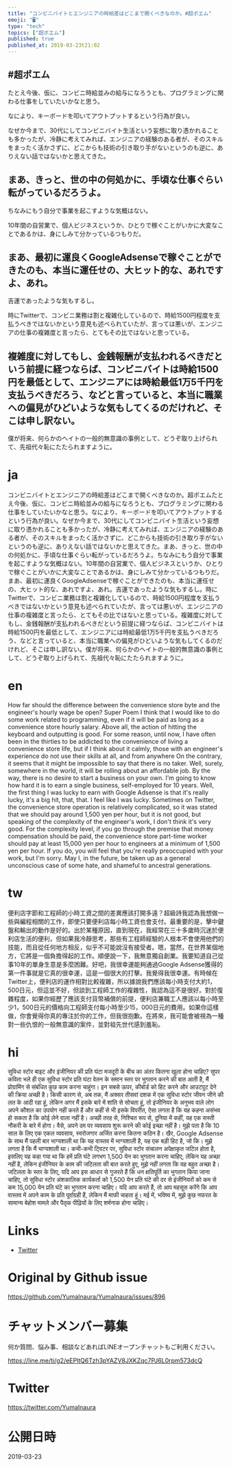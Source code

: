 ```yaml
---
title: "コンビニバイトとエンジニアの時給差はどこまで開くべきなのか。#超ポエム"
emoji: "🖥"
type: "tech"
topics: ["超ポエム"]
published: true
published_at: 2019-03-23t21:02
---
```


## #超ポエム
たとえ今後、仮に、コンビニ時給並みの給与になろうとも、プログラミングに関わる仕事をしていたいかなと思う。

なにより、キーボードを叩いてアウトプットするという行為が良い。

なぜか今まで、30代にしてコンビニバイト生活という妄想に取り憑かれることも多かったが、冷静に考えてみれば、エンジニアの経験のある者が、そのスキルをまったく活かさずに、どこからも技術の引き取り手がないというのも逆に、ありえない話ではないかと思えてきた。

## まあ、きっと、世の中の何処かに、手頃な仕事ぐらい転がっているだろうよ。

ちなみにもう自分で事業を起こすような気概はない。

10年間の自営業で、個人ビジネスというか、ひとりで稼ぐことがいかに大変なことであるかは、身にしみて分かっているつもりだ。

## まあ、最初に運良くGoogleAdsenseで稼ぐことができたのも、本当に運任せの、大ヒット的な、あれですよ、あれ。

吉運であったような気もするし。

時にTwitterで、コンビニ業務は割と複雑化しているので、時給1500円程度を支払うべきではないかという意見も述べられていたが、言っては悪いが、エンジニアの仕事の複雑度と言ったら、とてもその比ではないと思っている。

## 複雑度に対してもし、金銭報酬が支払われるべきだという前提に経つならば、コンビニバイトは時給1500円を最低として、エンジニアには時給最低1万5千円を支払うべきだろう、などと言っていると、本当に職業への偏見がひどいような気もしてくるのだけれど、そこは申し訳ない。

僕が将来、何らかのヘイトの一般的無意識の事例として、どうぞ取り上げられて、先祖代々恥にたたられますように。


# ja

コンビニバイトとエンジニアの時給差はどこまで開くべきなのか。超ポエムたとえ今後、仮に、コンビニ時給並みの給与になろうとも、プログラミングに関わる仕事をしていたいかなと思う。なにより、キーボードを叩いてアウトプットするという行為が良い。なぜか今まで、30代にしてコンビニバイト生活という妄想に取り憑かれることも多かったが、冷静に考えてみれば、エンジニアの経験のある者が、そのスキルをまったく活かさずに、どこからも技術の引き取り手がないというのも逆に、ありえない話ではないかと思えてきた。まあ、きっと、世の中の何処かに、手頃な仕事ぐらい転がっているだろうよ。ちなみにもう自分で事業を起こすような気概はない。10年間の自営業で、個人ビジネスというか、ひとりで稼ぐことがいかに大変なことであるかは、身にしみて分かっているつもりだ。まあ、最初に運良くGoogleAdsenseで稼ぐことができたのも、本当に運任せの、大ヒット的な、あれですよ、あれ。吉運であったような気もするし。時にTwitterで、コンビニ業務は割と複雑化しているので、時給1500円程度を支払うべきではないかという意見も述べられていたが、言っては悪いが、エンジニアの仕事の複雑度と言ったら、とてもその比ではないと思っている。複雑度に対してもし、金銭報酬が支払われるべきだという前提に経つならば、コンビニバイトは時給1500円を最低として、エンジニアには時給最低1万5千円を支払うべきだろう、などと言っていると、本当に職業への偏見がひどいような気もしてくるのだけれど、そこは申し訳ない。僕が将来、何らかのヘイトの一般的無意識の事例として、どうぞ取り上げられて、先祖代々恥にたたられますように。


# en

How far should the difference between the convenience store byte and the engineer's hourly wage be open? Super Poem I think that I would like to do some work related to programming, even if it will be paid as long as a convenience store hourly salary. Above all, the action of hitting the keyboard and outputting is good. For some reason, until now, I have often been in the thirties to be addicted to the convenience of living a convenience store life, but if I think about it calmly, those with an engineer's experience do not use their skills at all, and from anywhere On the contrary, it seems that it might be impossible to say that there is no taker. Well, surely, somewhere in the world, it will be rolling about an affordable job. By the way, there is no desire to start a business on your own. I'm going to know how hard it is to earn a single business, self-employed for 10 years. Well, the first thing I was lucky to earn with Google Adsense is that it's really lucky, it's a big hit, that, that. I feel like I was lucky. Sometimes on Twitter, the convenience store operation is relatively complicated, so it was stated that we should pay around 1,500 yen per hour, but it is not good, but speaking of the complexity of the engineer's work, I don't think it's very good. For the complexity level, if you go through the premise that money compensation should be paid, the convenience store part-time worker should pay at least 15,000 yen per hour to engineers at a minimum of 1,500 yen per hour. If you do, you will feel that you're really preoccupied with your work, but I'm sorry. May I, in the future, be taken up as a general unconscious case of some hate, and shameful to ancestral generations.

# tw

便利店字節和工程師的小時工資之間的差異應該打開多遠？超級詩我認為我想做一些與編程相關的工作，即使只要便利店每小時工資也會支付。最重要的是，擊中鍵盤和輸出的動作是好的。出於某種原因，直到現在，我經常在三十多歲時沉迷於便利店生活的便利，但如果我冷靜思考，那些有工程師經驗的人根本不會使用他們的技能，而且從任何地方相反，似乎不可能說沒有接受者。嗯，當然，在世界某個地方，它將是一個負擔得起的工作。順便說一下，我無意獨自創業。我要知道自己從事10年的單身生意是多麼困難。好吧，我很幸運能夠通過Google Adsense獲得的第一件事就是它真的很幸運，這是一個很大的打擊。我覺得我很幸運。有時候在Twitter上，便利店的運作相對比較複雜，所以據說我們應該每小時支付大約1，500日元，但這並不好，但談到工程師工作的複雜性，我認為這不是很好。對於復雜程度，如果你經歷了應該支付貨幣補償的前提，便利店兼職工人應該以每小時至少1，500日元的價格向工程師支付每小時至少15，000日元的費用。如果你這樣做，你會覺得你真的專注於你的工作，但我很抱歉。在將來，我可能會被視為一種對一些仇恨的一般無意識的案件，並對祖先世代感到羞恥。

# hi

सुविधा स्टोर बाइट और इंजीनियर की प्रति घंटा मजदूरी के बीच का अंतर कितना खुला होना चाहिए? सुपर कविता भले ही एक सुविधा स्टोर प्रति घंटा वेतन के समान स्तर पर भुगतान करने की बात आती है, मैं प्रोग्रामिंग से संबंधित कुछ काम करना चाहूंगा। इन सबसे ऊपर, कीबोर्ड को हिट करने और आउटपुट देने की क्रिया अच्छी है। किसी कारण से, अब तक, मैं अक्सर तीसवां दशक में एक सुविधा स्टोर जीवन जीने की लत के आदी रहा हूं, लेकिन अगर मैं इसके बारे में शांति से सोचता हूं, तो इंजीनियर के अनुभव वाले लोग अपने कौशल का उपयोग नहीं करते हैं और कहीं से भी इसके विपरीत, ऐसा लगता है कि यह कहना असंभव हो सकता है कि कोई लेने वाला नहीं है। अच्छी तरह से, निश्चित रूप से, दुनिया में कहीं, यह एक सस्ती नौकरी के बारे में होगा। वैसे, अपने दम पर व्यवसाय शुरू करने की कोई इच्छा नहीं है। मुझे पता है कि 10 साल के लिए एक एकल व्यवसाय, स्वरोजगार अर्जित करना कितना कठिन है। खैर, Google Adsense के साथ मैं पहली बार भाग्यशाली था कि यह वास्तव में भाग्यशाली है, यह एक बड़ी हिट है, जो कि। मुझे लगता है कि मैं भाग्यशाली था। कभी-कभी ट्विटर पर, सुविधा स्टोर संचालन अपेक्षाकृत जटिल होता है, इसलिए यह कहा गया था कि हमें प्रति घंटे लगभग 1,500 येन का भुगतान करना चाहिए, लेकिन यह अच्छा नहीं है, लेकिन इंजीनियर के काम की जटिलता की बात करते हुए, मुझे नहीं लगता कि यह बहुत अच्छा है। जटिलता के स्तर के लिए, यदि आप इस आधार से गुजरते हैं कि धन क्षतिपूर्ति का भुगतान किया जाना चाहिए, तो सुविधा स्टोर अंशकालिक कार्यकर्ता को 1,500 येन प्रति घंटे की दर से इंजीनियरों को कम से कम 15,000 येन प्रति घंटे का भुगतान करना चाहिए। यदि आप करते हैं, तो आप महसूस करेंगे कि आप वास्तव में अपने काम के प्रति पूर्वाग्रही हैं, लेकिन मैं माफी चाहता हूं। मई में, भविष्य में, मुझे कुछ नफरत के सामान्य बेहोश मामले और पैतृक पीढ़ियों के लिए शर्मनाक होना चाहिए।

# Links

- [Twitter](https://twitter.com/YumaInaura/status/1109409490082906113)


# Original by Github issue

https://github.com/YumaInaura/YumaInaura/issues/896








<!-- Update From Qiita API -->

# チャットメンバー募集


何か質問、悩み事、相談などあればLINEオープンチャットもご利用ください。

https://line.me/ti/g2/eEPltQ6Tzh3pYAZV8JXKZqc7PJ6L0rpm573dcQ





# Twitter


https://twitter.com/YumaInaura


<!-- Update From Qiita API -->



# 公開日時

2019-03-23
